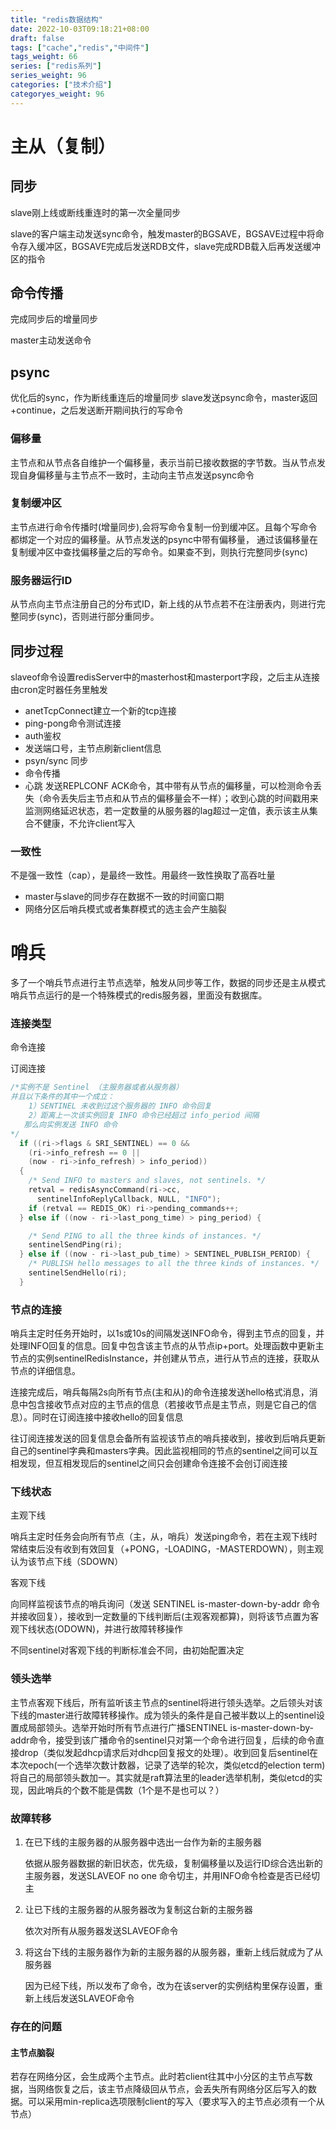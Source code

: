 ```yaml
---
title: "redis数据结构"
date: 2022-10-03T09:18:21+08:00
draft: false
tags: ["cache","redis","中间件"]
tags_weight: 66
series: ["redis系列"]
series_weight: 96
categories: ["技术介绍"]
categoryes_weight: 96
---
```



# 主从（复制）

## 同步

slave刚上线或断线重连时的第一次全量同步

slave的客户端主动发送sync命令，触发master的BGSAVE，BGSAVE过程中将命令存入缓冲区，BGSAVE完成后发送RDB文件，slave完成RDB载入后再发送缓冲区的指令

## 命令传播 

完成同步后的增量同步

master主动发送命令

## psync

优化后的sync，作为断线重连后的增量同步
slave发送psync命令，master返回+continue，之后发送断开期间执行的写命令

### 偏移量

主节点和从节点各自维护一个偏移量，表示当前已接收数据的字节数。当从节点发现自身偏移量与主节点不一致时，主动向主节点发送psync命令

### 复制缓冲区

主节点进行命令传播时(增量同步),会将写命令复制一份到缓冲区。且每个写命令都绑定一个对应的偏移量。从节点发送的psync中带有偏移量，
通过该偏移量在复制缓冲区中查找偏移量之后的写命令。如果查不到，则执行完整同步(sync)

### 服务器运行ID

从节点向主节点注册自己的分布式ID，新上线的从节点若不在注册表内，则进行完整同步(sync)，否则进行部分重同步。

## 同步过程

slaveof命令设置redisServer中的masterhost和masterport字段，之后主从连接由cron定时器任务里触发

* anetTcpConnect建立一个新的tcp连接
* ping-pong命令测试连接
* auth鉴权
* 发送端口号，主节点刷新client信息
* psyn/sync 同步
* 命令传播
* 心跳 发送REPLCONF ACK命令，其中带有从节点的偏移量，可以检测命令丢失（命令丢失后主节点和从节点的偏移量会不一样）；收到心跳的时间戳用来监测网络延迟状态，若一定数量的从服务器的lag超过一定值，表示该主从集合不健康，不允许client写入

### 一致性

不是强一致性（cap），是最终一致性。用最终一致性换取了高吞吐量

- master与slave的同步存在数据不一致的时间窗口期
- 网络分区后哨兵模式或者集群模式的选主会产生脑裂



# 哨兵

多了一个哨兵节点进行主节点选举，触发从同步等工作，数据的同步还是主从模式
哨兵节点运行的是一个特殊模式的redis服务器，里面没有数据库。

### 连接类型

命令连接

订阅连接

```c
/*实例不是 Sentinel （主服务器或者从服务器）
并且以下条件的其中一个成立：
    1）SENTINEL 未收到过这个服务器的 INFO 命令回复
    2）距离上一次该实例回复 INFO 命令已经超过 info_period 间隔
   那么向实例发送 INFO 命令
*/
  if ((ri->flags & SRI_SENTINEL) == 0 &&
​    (ri->info_refresh == 0 ||
​    (now - ri->info_refresh) > info_period))
  {
​    /* Send INFO to masters and slaves, not sentinels. */
​    retval = redisAsyncCommand(ri->cc,
​      sentinelInfoReplyCallback, NULL, "INFO");
​    if (retval == REDIS_OK) ri->pending_commands++;
  } else if ((now - ri->last_pong_time) > ping_period) {

​    /* Send PING to all the three kinds of instances. */
​    sentinelSendPing(ri);
  } else if ((now - ri->last_pub_time) > SENTINEL_PUBLISH_PERIOD) {
​    /* PUBLISH hello messages to all the three kinds of instances. */
​    sentinelSendHello(ri);
  }
```



### 节点的连接

哨兵主定时任务开始时，以1s或10s的间隔发送INFO命令，得到主节点的回复，并处理INFO回复的信息。回复中包含该主节点的从节点ip+port。处理函数中更新主节点的实例sentinelRedisInstance，并创建从节点，进行从节点的连接，获取从节点的详细信息。

连接完成后，哨兵每隔2s向所有节点(主和从)的命令连接发送hello格式消息，消息中包含接收节点对应的主节点的信息（若接收节点是主节点，则是它自己的信息）。同时在订阅连接中接收hello的回复信息

往订阅连接发送的回复信息会备所有监视该节点的哨兵接收到，接收到后哨兵更新自己的sentinel字典和masters字典。因此监视相同的节点的sentinel之间可以互相发现，但互相发现后的sentinel之间只会创建命令连接不会创订阅连接

### 下线状态

主观下线

哨兵主定时任务会向所有节点（主，从，哨兵）发送ping命令，若在主观下线时常结束后没有收到有效回复（+PONG，-LOADING，-MASTERDOWN），则主观认为该节点下线（SDOWN）

客观下线

向同样监视该节点的哨兵询问（发送 SENTINEL is-master-down-by-addr 命令并接收回复），接收到一定数量的下线判断后(主观客观都算)，则将该节点置为客观下线状态(ODOWN)，并进行故障转移操作

不同sentinel对客观下线的判断标准会不同，由初始配置决定



### 领头选举

主节点客观下线后，所有监听该主节点的sentinel将进行领头选举。之后领头对该下线的master进行故障转移操作。成为领头的条件是自己被半数以上的sentinel设置成局部领头。选举开始时所有节点进行广播SENTINEL is-master-down-by-addr命令，接受到该广播命令的sentinel只对第一个命令进行回复，后续的命令直接drop（类似发起dhcp请求后对dhcp回复报文的处理）。收到回复后sentinel在本次epoch(一个选举次数计数器，记录了选举的轮次，类似etcd的election term)将自己的局部领头数加一。其实就是raft算法里的leader选举机制，类似etcd的实现，因此哨兵的个数不能是偶数（1个是不是也可以？）



### 故障转移

1. 在已下线的主服务器的从服务器中选出一台作为新的主服务器

   依据从服务器数据的新旧状态，优先级，复制偏移量以及运行ID综合选出新的主服务器，发送SLAVEOF no one 命令切主，并用INFO命令检查是否已经切主

2. 让已下线的主服务器的从服务器改为复制这台新的主服务器

   依次对所有从服务器发送SLAVEOF命令

3. 将这台下线的主服务器作为新的主服务器的从服务器，重新上线后就成为了从服务器

   因为已经下线，所以发布了命令，改为在该server的实例结构里保存设置，重新上线后发送SLAVEOF命令

### 存在的问题

#### 主节点脑裂

若存在网络分区，会生成两个主节点。此时若client往其中小分区的主节点写数据，当网络恢复之后，该主节点降级回从节点，会丢失所有网络分区后写入的数据。可以采用min-replica选项限制client的写入（要求写入的主节点必须有一个从节点）